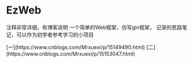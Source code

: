 # EzWeb
注释非常详细，有博客说明
一个简单的Web框架，仿写gin框架，
记录的思路笔记，可以作为初学者参考学习的小项目    
</p>
[一](https://www.cnblogs.com/Mrxuexi/p/15149490.html)    
[二](https://www.cnblogs.com/Mrxuexi/p/15153047.html)
